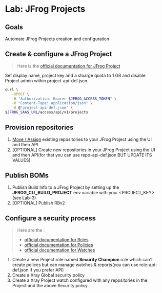 # Lab: JFrog Projects

## Goals

Automate JFrog Projects creation and configuration

## Create & configure a JFrog Project

> Here is the [official documentation for JFrog Project](https://jfrog.com/help/r/jfrog-rest-apis/projects?tocId=EdXas7XMSjSwMAunjWXA7w)

Set display name, project key and a stoarge quota to 1 GB and disable Project admin within project-api-def.json

```bash
curl \
   -XPOST \
   -H "Authorization: Bearer $JFROG_ACCESS_TOKEN" \
   -H "Content-Type: application/json" \
   -d @"project-api-def.json" \
$JFROG_SAAS_URL/access/api/v1/projects
```

## Provision repositories

1. [Move / Assign](https://jfrog.com/help/r/jfrog-platform-administration-documentation/step-3-add-or-assign-resources-to-projects) existing repositories to your JFrog Project using the UI and then API
2. [OPTIONAL] Create new repositories in your JFrog Project using the UI and then API(for that you can use repo-api-def.json BUT UPDATE ITS VALUES)

## Publish BOMs

1. Publish Build Info to a JFrog Project by setting up the **JFROG_CLI_BUILD_PROJECT** env variable with your <PROJECT_KEY> (see Lab-3)
2. [OPTIONAL] Publish RBv2

## Configure a security process

> Here are the :
>
> * [official documentation for Roles](https://jfrog.com/help/r/jfrog-rest-apis/global-roles)
> * [official documentation for Policies](https://jfrog.com/help/r/xray-rest-apis/policies-v2)
> * [official documentation for Watches](https://jfrog.com/help/r/xray-rest-apis/watches)

1. Create a new Project role named **Security Champion** role which can't create polices but can manage watches & reports(you can use role-api-def.json if you prefer API)
2. Create a Xray Global security policy
3. Create a Xray Project watch configured with any repositories in the Project and the above Security policy

